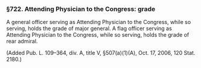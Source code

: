### §722. Attending Physician to the Congress: grade ###

A general officer serving as Attending Physician to the Congress, while so serving, holds the grade of major general. A flag officer serving as Attending Physician to the Congress, while so serving, holds the grade of rear admiral.

(Added Pub. L. 109–364, div. A, title V, §507(a)(1)(A), Oct. 17, 2006, 120 Stat. 2180.)
